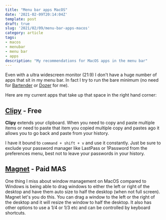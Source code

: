 ```yaml
---
title: "Menu bar apps MacOS"
date: '2021-02-09T20:14:04Z'
template: post
draft: true
slug: '2021/02/09/menu-bar-apps-macos'
category: article
tags:
- macos
- menubar
- menu bar
- apps
description: "My recommendations for MacOS apps in the menu bar"
--- 
```


Even with a ultra widescreen monitor (21:9) I don't have a huge number of apps that sit in my menu bar. In fact I try to run the bare minimum (no need for [Bartender](https://www.macbartender.com) or [Dozer](https://github.com/Mortennn/Dozer) for me). 

Here are my current apps that take up that space in the right hand corner:

## [Clipy](https://clipy-app.com) - Free

**Clipy** extends your clipboard. When you need to copy and paste multiple items or need to paste that item you copied multiple copy and pastes ago it allows you to go back and paste from your history.

I have it bound to `command + shift + v` and use it constantly. Just be sure to exclude your password manager like LastPass or 1Password from the preferences menu, best not to leave your passwords in your history.

## [Magnet](https://magnet.crowdcafe.com) - Paid MAS

One thing I miss about window management on MacOS compared to Windows is being able to drag windows to either the left or right of the desktop and have them auto size to half the desktop (when not full screen). Magnet let's you do this. You can drag a window to the left or the right of the desktop and it will resize the window to half the desktop. It also has other options to use a 1/4 or 1/3 etc and can be controlled by keyboard shortcuts. 